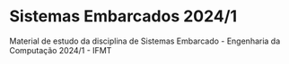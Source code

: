 # Sistemas Embarcados 2024/1
Material de estudo da disciplina de Sistemas Embarcado - Engenharia da Computação 2024/1 - IFMT
